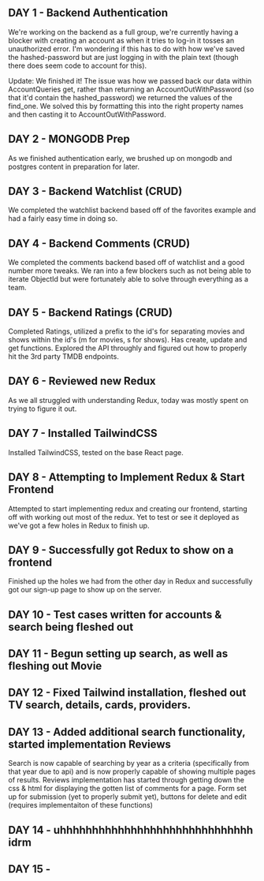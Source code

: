 ## DAY 1 - Backend Authentication

We're working on the backend as a full group, we're currently having a blocker with creating an account as when it tries to log-in it tosses an unauthorized error. I'm wondering if this has to do with how we've saved the hashed-password but are just logging in with the plain text (though there does seem code to account for this).

Update: We finished it! The issue was how we passed back our data within AccountQueries get, rather than returning an AccountOutWithPassword (so that it'd contain the hashed_password) we returned the values of the find_one. We solved this by formatting this into the right property names and then casting it to AccountOutWithPassword.

## DAY 2 - MONGODB Prep

As we finished authentication early, we brushed up on mongodb and postgres content in preparation for later.

## DAY 3 - Backend Watchlist (CRUD)

We completed the watchlist backend based off of the favorites example and had a fairly easy time in doing so.

## DAY 4 - Backend Comments (CRUD)

We completed the comments backend based off of watchlist and a good number more tweaks. We ran into a few blockers such as not being able to iterate ObjectId but were fortunately able to solve through everything as a team.

## DAY 5 - Backend Ratings (CRUD)

Completed Ratings, utilized a prefix to the id's for separating movies and shows within the id's (m for movies, s for shows). Has create, update and get functions.
Explored the API throughly and figured out how to properly hit the 3rd party TMDB endpoints.

## DAY 6 - Reviewed new Redux

As we all struggled with understanding Redux, today was mostly spent on trying to figure it out.

## DAY 7 - Installed TailwindCSS

Installed TailwindCSS, tested on the base React page.

## DAY 8 - Attempting to Implement Redux & Start Frontend

Attempted to start implementing redux and creating our frontend, starting off with working out most of the redux. Yet to test or see it deployed as we've got a few holes in Redux to finish up.

## DAY 9 - Successfully got Redux to show on a frontend

Finished up the holes we had from the other day in Redux and successfully got our sign-up page to show up on the server.

## DAY 10 - Test cases written for accounts & search being fleshed out

## DAY 11 - Begun setting up search, as well as fleshing out Movie

## DAY 12 - Fixed Tailwind installation, fleshed out TV search, details, cards, providers.

## DAY 13 - Added additional search functionality, started implementation Reviews

Search is now capable of searching by year as a criteria (specifically from that year due to api) and is now properly capable of showing multiple pages of results.
Reviews implementation has started through getting down the css & html for displaying the gotten list of comments for a page. Form set up for submission (yet to properly submit yet), buttons for delete and edit (requires implementaiton of these functions)

## DAY 14 - uhhhhhhhhhhhhhhhhhhhhhhhhhhhhhh idrm

## DAY 15 -
